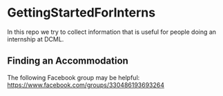 
# GettingStartedForInterns

In this repo we try to collect information that is useful for people doing an internship at DCML.

## Finding an Accommodation

The following Facebook group may be helpful: https://www.facebook.com/groups/330486193693264
